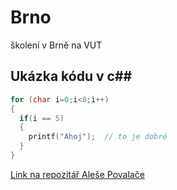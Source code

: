 # Brno
školení v Brně na VUT

## Ukázka kódu v c##

``` c
for (char i=0;i<8;i++)
{
  if(i == 5)
  {
    printf("Ahoj");  // to je dobré
  }
}
```

[Link na repozitář Aleše Povalače](https://github.com/alpov/SPST)
